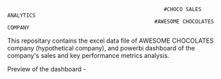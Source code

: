                                                       #CHOCO SALES ANALYTICS
                                                   #AWESOME CHOCOLATES COMPANY


This repositary contains the excel data file of AWESOME CHOCOLATES company (hypothetical company), and powerbi dashboard of the company's sales and key performance metrics analysis. 

Preview of the dashboard - 
